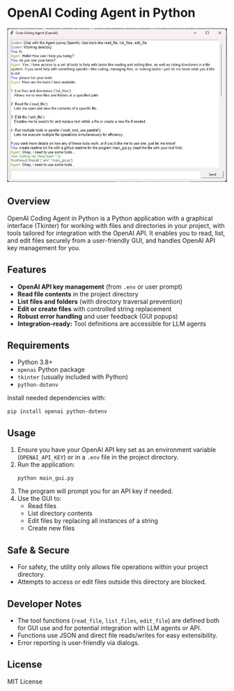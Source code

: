 # OpenAI Coding Agent in Python

<img src="https://github.com/alby13/OpenAI-Coding-Agent-in-Python/blob/main/coding-agent-screenshot.jpg">

## Overview

OpenAI Coding Agent in Python is a Python application with a graphical interface (Tkinter) for working with files and directories in your project, with tools tailored for integration with the OpenAI API. It enables you to read, list, and edit files securely from a user-friendly GUI, and handles OpenAI API key management for you.

## Features

- **OpenAI API key management** (from `.env` or user prompt)
- **Read file contents** in the project directory
- **List files and folders** (with directory traversal prevention)
- **Edit or create files** with controlled string replacement
- **Robust error handling** and user feedback (GUI popups)
- **Integration-ready:** Tool definitions are accessible for LLM agents

## Requirements

- Python 3.8+
- `openai` Python package
- `tkinter` (usually included with Python)
- `python-dotenv`

Install needed dependencies with:
```
pip install openai python-dotenv
```

## Usage

1. Ensure you have your OpenAI API key set as an environment variable (`OPENAI_API_KEY`) or in a `.env` file in the project directory.
2. Run the application:
   ```
   python main_gui.py
   ```
3. The program will prompt you for an API key if needed.
4. Use the GUI to:
    - Read files
    - List directory contents
    - Edit files by replacing all instances of a string
    - Create new files

## Safe & Secure

- For safety, the utility only allows file operations within your project directory.
- Attempts to access or edit files outside this directory are blocked.

## Developer Notes

- The tool functions (`read_file`, `list_files`, `edit_file`) are defined both for GUI use and for potential integration with LLM agents or API.
- Functions use JSON and direct file reads/writes for easy extensibility.
- Error reporting is user-friendly via dialogs.

## License

MIT License

